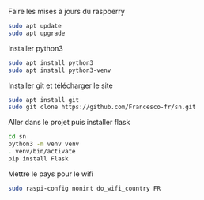 Faire les mises à jours du raspberry
```bash
sudo apt update
sudo apt upgrade
```
Installer python3
```bash
sudo apt install python3
sudo apt install python3-venv
```
Installer git et télécharger le site
```bash
sudo apt install git
sudo git clone https://github.com/Francesco-fr/sn.git
```
Aller dans le projet puis installer flask
```bash
cd sn
python3 -m venv venv
. venv/bin/activate
pip install Flask
```
Mettre le pays pour le wifi
```bash
sudo raspi-config nonint do_wifi_country FR
```
